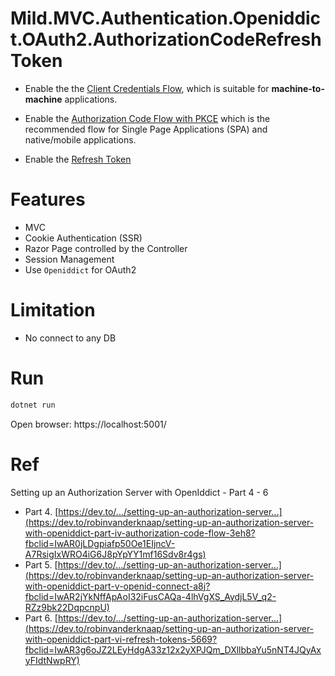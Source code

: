 # Mild.MVC.Authentication.Openiddict.OAuth2.AuthorizationCodeRefreshToken

- Enable the the [Client Credentials Flow](https://oauth.net/2/grant-types/client-credentials/), which is suitable for **machine-to-machine** applications.

- Enable the [Authorization Code Flow with PKCE](https://oauth.net/2/grant-types/authorization-code/) which is the recommended flow for Single Page Applications (SPA) and native/mobile applications.

- Enable the [Refresh Token](https://oauth.net/2/grant-types/refresh-token/)

# Features
- MVC
- Cookie Authentication (SSR) 
- Razor Page controlled by the Controller
- Session Management 
- Use `Openiddict` for OAuth2 

# Limitation
- No connect to any DB

<!-- more -->

# Run

```sh
dotnet run
```

Open browser: https://localhost:5001/


# Ref
Setting up an Authorization Server with OpenIddict - Part 4 - 6

- Part 4. [https://dev.to/.../setting-up-an-authorization-server...](https://dev.to/robinvanderknaap/setting-up-an-authorization-server-with-openiddict-part-iv-authorization-code-flow-3eh8?fbclid=IwAR0jLDgpiafp50Oe1EIjncV-A7RsigIxWRO4iG6J8pYpYY1mf16Sdv8r4gs)
- Part 5. [https://dev.to/.../setting-up-an-authorization-server...](https://dev.to/robinvanderknaap/setting-up-an-authorization-server-with-openiddict-part-v-openid-connect-a8j?fbclid=IwAR2jYkNffApAoI32iFusCAQa-4lhVgXS_AydjL5V_q2-RZz9bk22DqpcnpU)
- Part 6. [https://dev.to/.../setting-up-an-authorization-server...](https://dev.to/robinvanderknaap/setting-up-an-authorization-server-with-openiddict-part-vi-refresh-tokens-5669?fbclid=IwAR3g6oJZ2LEyHdgA33z12x2yXPJQm_DXllbbaYu5nNT4JQyAxyFIdtNwpRY)
